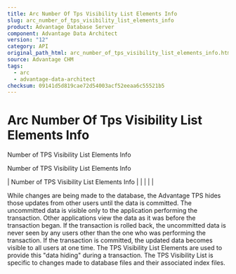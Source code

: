 ```yaml
---
title: Arc Number Of Tps Visibility List Elements Info
slug: arc_number_of_tps_visibility_list_elements_info
product: Advantage Database Server
component: Advantage Data Architect
version: "12"
category: API
original_path_html: arc_number_of_tps_visibility_list_elements_info.htm
source: Advantage CHM
tags:
  - arc
  - advantage-data-architect
checksum: 09141d5d819cae72d54003acf52eeaa6c55521b5
---
```


# Arc Number Of Tps Visibility List Elements Info

Number of TPS Visibility List Elements Info

Number of TPS Visibility List Elements Info

| Number of TPS Visibility List Elements Info |  |  |  |  |

While changes are being made to the database, the Advantage TPS hides those updates from other users until the data is committed. The uncommitted data is visible only to the application performing the transaction. Other applications view the data as it was before the transaction began. If the transaction is rolled back, the uncommitted data is never seen by any users other than the one who was performing the transaction. If the transaction is committed, the updated data becomes visible to all users at one time. The TPS Visibility List Elements are used to provide this "data hiding" during a transaction. The TPS Visibility List is specific to changes made to database files and their associated index files.
